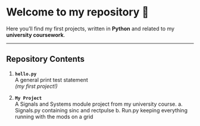 # Welcome to my repository 🎉

Here you’ll find my first projects, written in **Python** and related to my **university coursework**.

---

## Repository Contents

1. **`hello.py`**  
   A general print test statement  
   *(my first project!)*

2. **`My Project`**  
   A Signals and Systems module project from my university course.
      a. Signals.py containing sinc and rectpulse
      b. Run.py keeping everything running with the mods on a grid




